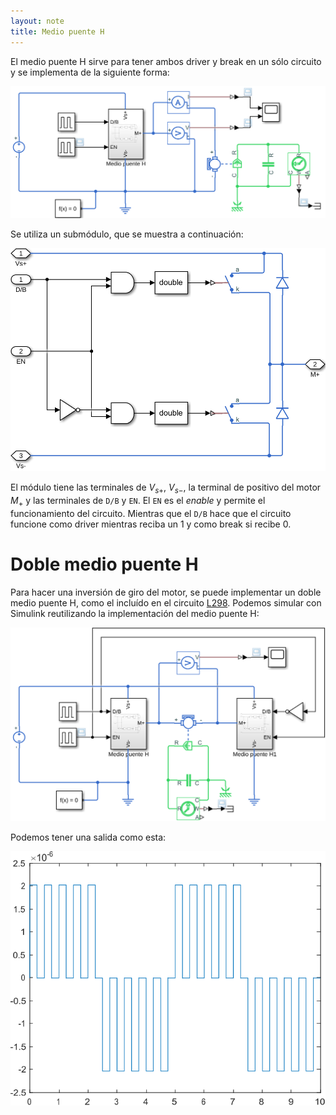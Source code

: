 ```yaml
---
layout: note
title: Medio puente H
---
```


El medio puente H sirve para tener ambos driver y break en un sólo circuito y se implementa de la siguiente forma:

![Diagrama de simulación](../../img/sim-medio-puente-h.svg)

Se utiliza un submódulo, que se muestra a continuación:

![Diagrama de medio puente H](../../img/sim-sub-medio-puente-h.svg)

El módulo tiene las terminales de $V_{s+}$, $V_{s-}$, la terminal de positivo del motor $M_+$ y las terminales de `D/B` y `EN`. El `EN` es el *enable* y permite el funcionamiento del circuito. Mientras que el `D/B` hace que el circuito funcione como driver mientras reciba un 1 y como break si recibe 0.

# Doble medio puente H
Para hacer una inversión de giro del motor, se puede implementar un doble medio puente H, como el incluído en el circuito [L298](https://www.sparkfun.com/datasheets/Robotics/L298_H_Bridge.pdf). Podemos simular con Simulink reutilizando la implementación del medio puente H:

![Doble medio puente H en Simulink](../../img/doble-medio-puente-h.svg)

Podemos tener una salida como esta:

![Velocidad doble medio puente H en Simulink](../../img/velocidad-doble-medio-puente-h.svg)
